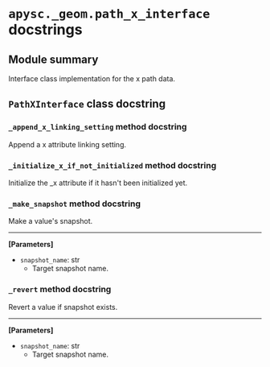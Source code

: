 # `apysc._geom.path_x_interface` docstrings

## Module summary

Interface class implementation for the x path data.

## `PathXInterface` class docstring

### `_append_x_linking_setting` method docstring

Append a x attribute linking setting.

### `_initialize_x_if_not_initialized` method docstring

Initialize the _x attribute if it hasn't been initialized yet.

### `_make_snapshot` method docstring

Make a value's snapshot.<hr>

**[Parameters]**

- `snapshot_name`: str
  - Target snapshot name.

### `_revert` method docstring

Revert a value if snapshot exists.<hr>

**[Parameters]**

- `snapshot_name`: str
  - Target snapshot name.